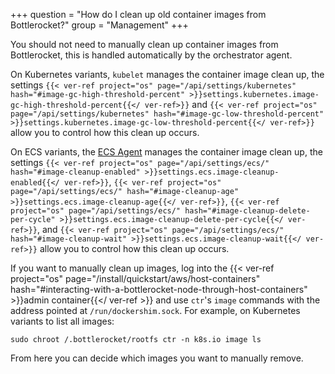 +++
question = "How do I clean up old container images from Bottlerocket?"
group = "Management"
+++

You should not need to manually clean up container images from Bottlerocket, this is handled automatically by the orchestrator agent.

On Kubernetes variants, `kubelet` manages the container image clean up, the settings `{{< ver-ref project="os" page="/api/settings/kubernetes" hash="#image-gc-high-threshold-percent" >}}settings.kubernetes.image-gc-high-threshold-percent{{</ ver-ref>}}` and `{{< ver-ref project="os" page="/api/settings/kubernetes" hash="#image-gc-low-threshold-percent" >}}settings.kubernetes.image-gc-low-threshold-percent{{</ ver-ref>}}` allow you to control how this clean up occurs.

On ECS variants, the [ECS Agent](https://github.com/aws/amazon-ecs-agent) manages the container image clean up, the settings `{{< ver-ref project="os" page="/api/settings/ecs/" hash="#image-cleanup-enabled" >}}settings.ecs.image-cleanup-enabled{{</ ver-ref>}}`, `{{< ver-ref project="os" page="/api/settings/ecs/" hash="#image-cleanup-age" >}}settings.ecs.image-cleanup-age{{</ ver-ref>}}`, `{{< ver-ref project="os" page="/api/settings/ecs/" hash="#image-cleanup-delete-per-cycle" >}}settings.ecs.image-cleanup-delete-per-cycle{{</ ver-ref>}}`, and
`{{< ver-ref project="os" page="/api/settings/ecs/" hash="#image-cleanup-wait" >}}settings.ecs.image-cleanup-wait{{</ ver-ref>}}` allow you to control how this clean up occurs.

If you want to manually clean up images, log into the {{< ver-ref project="os" page="/install/quickstart/aws/host-containers" hash="#interacting-with-a-bottlerocket-node-through-host-containers" >}}admin container{{</ ver-ref >}} and use `ctr`'s `image` commands with the address pointed at `/run/dockershim.sock`. For example, on Kubernetes variants to list all images:

```shell
sudo chroot /.bottlerocket/rootfs ctr -n k8s.io image ls
```

From here you can decide which images you want to manually remove.
